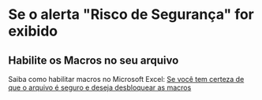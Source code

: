 # Se o alerta "Risco de Segurança" for exibido

## Habilite os Macros no seu arquivo
Saiba como habilitar macros no Microsoft Excel: [Se você tem certeza de que o arquivo é seguro e deseja desbloquear as macros](https://support.microsoft.com/pt-br/topic/uma-macro-potencialmente-perigosa-foi-bloqueada-0952faa0-37e7-4316-b61d-5b5ed6024216#:~:text=Se%20voc%C3%AA%20tem%20certeza%20de%20que%20o%20arquivo%20%C3%A9%20seguro%20e%20deseja%20desbloquear%20as%20macros)
